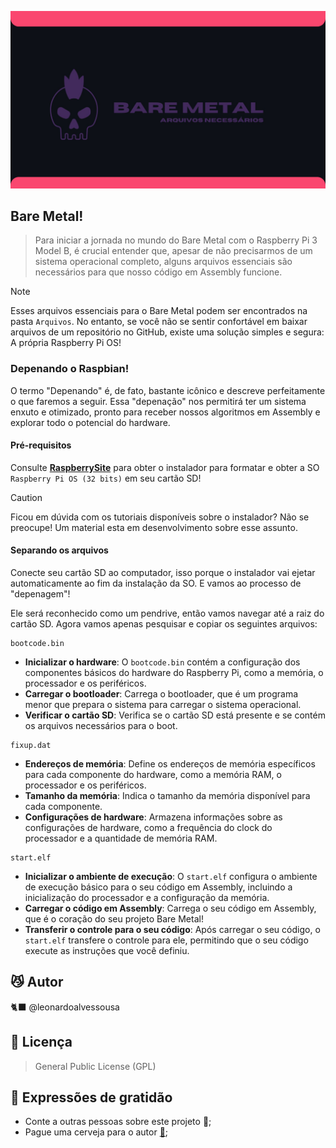 ![Texto Alternativo](https://raw.githubusercontent.com/leonardoalvessousa/RaspAsmBareMetal/refs/heads/main/Aula%201/rpiBareBanner.jpg)

## Bare Metal!

>Para iniciar a jornada no mundo do Bare Metal com o Raspberry Pi 3 Model B, é crucial entender que, apesar de não precisarmos de um sistema operacional completo, alguns arquivos essenciais são necessários para que nosso código em Assembly funcione. 

> [!NOTE]
> Esses arquivos essenciais para o Bare Metal podem ser encontrados na pasta `Arquivos`. No entanto, se você não se sentir confortável em baixar arquivos de um repositório no GitHub, existe uma solução simples e segura: A própria Raspberry Pi OS!
### Depenando o Raspbian!

O termo "Depenando" é, de fato, bastante icônico e descreve perfeitamente o que faremos a seguir. Essa "depenação" nos permitirá ter um sistema enxuto e otimizado, pronto para receber nossos algoritmos em Assembly e explorar todo o potencial do hardware. 

#### Pré-requisitos

Consulte **[RaspberrySite](https://www.raspberrypi.com/software/)** para obter o instalador para formatar e obter a SO `Raspberry Pi OS (32 bits)` em seu cartão SD!

> [!CAUTION]
> Ficou em dúvida com os tutoriais disponíveis sobre o instalador? Não se preocupe! Um material esta em desenvolvimento sobre esse assunto.

#### Separando os arquivos

Conecte seu cartão SD ao computador, isso porque o instalador vai ejetar automaticamente ao fim da instalação da SO. E vamos ao processo de "depenagem"!  

Ele será reconhecido como um pendrive, então vamos navegar até a raiz do cartão SD. Agora vamos apenas pesquisar e copiar os seguintes arquivos:

```raiz SD Card
bootcode.bin
```

- **Inicializar o hardware**: O `bootcode.bin` contém a configuração dos componentes básicos do hardware do Raspberry Pi, como a memória, o processador e os periféricos.
- **Carregar o bootloader**: Carrega o bootloader, que é um programa menor que prepara o sistema para carregar o sistema operacional.
- **Verificar o cartão SD**: Verifica se o cartão SD está presente e se contém os arquivos necessários para o boot.

```raiz SD Card
fixup.dat
```

- **Endereços de memória**: Define os endereços de memória específicos para cada componente do hardware, como a memória RAM, o processador e os periféricos.
- **Tamanho da memória**: Indica o tamanho da memória disponível para cada componente.
- **Configurações de hardware**: Armazena informações sobre as configurações de hardware, como a frequência do clock do processador e a quantidade de memória RAM.

```raiz SD Card
start.elf
```

- **Inicializar o ambiente de execução**: O `start.elf` configura o ambiente de execução básico para o seu código em Assembly, incluindo a inicialização do processador e a configuração da memória.
- **Carregar o código em Assembly**:  Carrega o seu código em Assembly, que é o coração do seu projeto Bare Metal!
- **Transferir o controle para o seu código**: Após carregar o seu código, o `start.elf` transfere o controle para ele, permitindo que o seu código execute as instruções que você definiu.

## 😼 Autor

🐈‍⬛ @leonardoalvessousa

## 📄 Licença

> General Public License (GPL)

## 🎁 Expressões de gratidão

- Conte a outras pessoas sobre este projeto 📢;
- Pague uma cerveja para o autor **[🍺](https://nubank.com.br/cobrar/f7g6w/6755dd2c-8e3d-4c14-9976-b1afefc8ae07)**;
